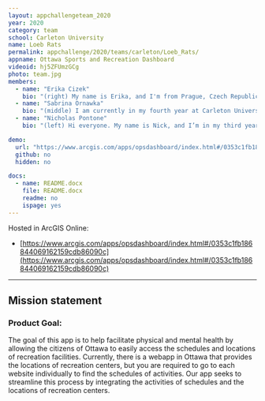 ```yaml
---
layout: appchallengeteam_2020
year: 2020
category: team
school: Carleton University
name: Loeb Rats
permalink: appchallenge/2020/teams/carleton/Loeb_Rats/
appname: Ottawa Sports and Recreation Dashboard
videoid: hj5ZFUmzGCg
photo: team.jpg
members:
  - name: "Erika Cizek"
    bio: "(right) My name is Erika, and I'm from Prague, Czech Republic. I'm currently in my third year in Human Geography with a minor in Geomatics at Carleton University. I'm currently beginning research for my Honours Thesis which will focus on issues surrounding affordable housing in rural areas around Ottawa."
  - name: "Sabrina Ornawka"
    bio: "(middle) I am currently in my fourth year at Carleton University, where I am studying Geomatics, with a minor in Urban Studies. I have a passion for spatial data analytics, development and map-making! My favourite part about geomatics is having people with different backgrounds, knowledge, and specialties, come together in collaboration to use GIS for a variety of purposes and applications. When I'm not in class, at work, or in the GIS lab, I'm most likely somewhere outdoors or hanging out with my friends!"
  - name: "Nicholas Pontone"
    bio: "(left) Hi everyone. My name is Nick, and I’m in my third year of Geomatics at Carleton University. My areas of interest when it comes to geomatics and geography are spatial data science, remote sensing, and the cryosphere. This was my first year as an ECCE student associate. Participating in the app challenge was an exciting challenge that gave us the opportunity to push our skillset to its limits."

demo:
  url: "https://www.arcgis.com/apps/opsdashboard/index.html#/0353c1fb186844069162159cdb86090c"
  github: no
  hidden: no

docs:
  - name: README.docx
    file: README.docx
    readme: no
    ispage: yes
---
```


Hosted in ArcGIS Online:

- [https://www.arcgis.com/apps/opsdashboard/index.html#/0353c1fb186844069162159cdb86090c](https://www.arcgis.com/apps/opsdashboard/index.html#/0353c1fb186844069162159cdb86090c)

---

## Mission statement

### Product Goal: 
The goal of this app is to help facilitate physical and mental health by allowing the citizens of
Ottawa to easily access the schedules and locations of recreation facilities. Currently, there is a
webapp in Ottawa that provides the locations of recreation centers, but you are required to go to
each website individually to find the schedules of activities. Our app seeks to streamline this
process by integrating the activities of schedules and the locations of recreation centers.